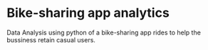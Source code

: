 # Bike-sharing app analytics
 Data Analysis using python of a bike-sharing app rides to help the bussiness retain casual users. 
